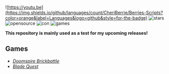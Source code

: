 ![https://youtu.be](https://img.shields.io/github/languages/count/CheriBerrie/Berries-Scripts?color=orange&label=Languages&logo=github&style=for-the-badge) ![stars](https://img.shields.io/github/stars/CheriBerrie/Berries-Scripts?color=critical&label=Stars&logo=github&style=for-the-badge) ![opensource](https://img.shields.io/badge/Open%20Source%3F-Sometimes-orange?style=for-the-badge&logo=github) ![con](https://img.shields.io/badge/Contributors-1-blue?style=for-the-badge&logo=github) ![games](https://img.shields.io/badge/Total%20Games-2-red?style=for-the-badge&logo=roblox)



**This repository is mainly used as a test for my upcoming releases!**


## Games

- [*Doomspire Brickbattle*](https://web.roblox.com/games/1215581239/Doomspire-Brickbattle)
- [*Blade Quest*](https://web.roblox.com/games/6494523288/SPACE-Blade-Quest)
